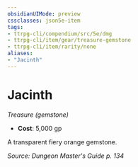 ```yaml
---
obsidianUIMode: preview
cssclasses: json5e-item
tags:
- ttrpg-cli/compendium/src/5e/dmg
- ttrpg-cli/item/gear/treasure-gemstone
- ttrpg-cli/item/rarity/none
aliases: 
- "Jacinth"
---
```

# Jacinth
*Treasure (gemstone)*  


- **Cost**: 5,000 gp

A transparent fiery orange gemstone.

*Source: Dungeon Master's Guide p. 134*